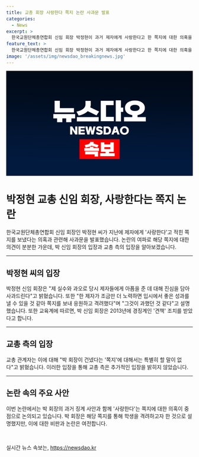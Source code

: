 ```yaml
---
title: 교총 회장 사랑한다 쪽지 논란 사과문 발표
categories:
  - News
excerpt: >
  한국교원단체총연합회 신임 회장 박정현이 과거 제자에게 사랑한다고 한 쪽지에 대한 의혹을 사과하며, 해당 쪽지는 응원과 격려의 의도였으나, 과장된 것이라고 설명했습니다. 그러나 회장은 2013년 학교 내 징계를 받은 경력이 있었으며, 최근 선출과정에서 성 비위 의혹이 제기되었습니다. 회장은 민원에 대한 해명을 제시했지만, 여전히 논란이 남아있습니다.
feature_text: >
  한국교원단체총연합회 신임 회장 박정현이 과거 제자에게 사랑한다고 한 쪽지에 대한 의혹을 사과하며, 해당 쪽지는 응원과 격려의 의도였으나, 과장된 것이라고 설명했습니다. 그러나 회장은 2013년 학교 내 징계를 받은 경력이 있었으며, 최근 선출과정에서 성 비위 의혹이 제기되었습니다. 회장은 민원에 대한 해명을 제시했지만, 여전히 논란이 남아있습니다.
image: '/assets/img/newsdao_breakingnews.jpg'
---
```


<p><img src="/assets/img/newsdao_breakingnews.jpg" alt="firstkoreanews 속보" /></p>

<h1 data-ke-size="size26">박정현 교총 신임 회장, 사랑한다는 쪽지 논란</h1>

<p data-ke-size="size16">한국교원단체총연합회 신임 회장인 박정현 씨가 지난에 제자에게 '사랑한다'고 적힌 쪽지를 보냈다는 의혹과 관련해 사과문을 발표했습니다. 논란의 여파로 해당 쪽지에 대한 의견이 분분한 가운데, 박 신임 회장의 입장과 교총 측의 입장을 알아보겠습니다.</p>

<hr>

<h2 data-ke-size="size20">박정현 씨의 입장</h2>

<p data-ke-size="size16">박정현 신임 회장은 "제 실수와 과오로 당시 제자들에게 아픔을 준 데 대해 진심을 담아 사과드린다"고 밝혔습니다. 또한 "한 제자가 조금만 더 노력하면 입시에서 좋은 성과를 낼 수 있을 것 같아 쪽지를 보내 응원하고 격려했다"며 "그것이 과했던 것 같다"고 설명했습니다. 또한 교육계에 따르면, 박 신임 회장은 2013년에 경징계인 '견책' 조치를 받았다고 합니다.</p>

<hr>

<h2 data-ke-size="size20">교총 측의 입장</h2>

<p data-ke-size="size16">교총 관계자는 이에 대해 "박 회장이 건넸다는 '쪽지'에 대해서는 특별히 할 말이 없다"고 밝혔습니다. 이러한 입장을 통해 교총 측은 추가적인 입장을 밝히지 않았습니다.</p>

<hr>

<h2 data-ke-size="size20">논란 속의 주요 사안</h2>

<p data-ke-size="size16">이번 논란에서는 박 회장의 과거 징계 사안과 함께 '사랑한다'는 쪽지에 대한 의혹이 중점으로 논의되고 있습니다. 박 회장은 해당 쪽지를 통해 학생을 격려하고자 한 것으로 설명했지만, 이에 대한 비판과 논란은 여전합니다.</p>

<p data-ke-size="size16">&nbsp;</p>
실시간 뉴스 속보는, <a href="https://newsdao.kr" rel="dofollow">https://newsdao.kr</a>


